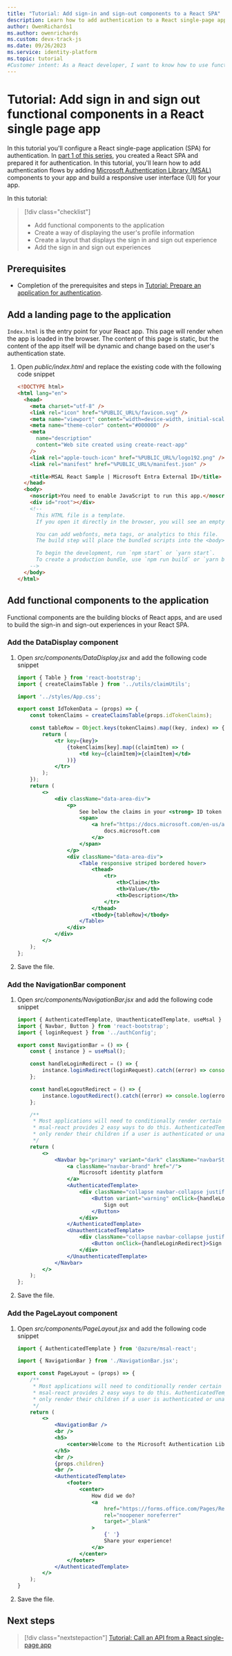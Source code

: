 ```yaml
---
title: "Tutorial: Add sign-in and sign-out components to a React SPA"
description: Learn how to add authentication to a React single-page app (SPA) using the Microsoft identity platform.
author: OwenRichards1
ms.author: owenrichards
ms.custom: devx-track-js
ms.date: 09/26/2023
ms.service: identity-platform
ms.topic: tutorial
#Customer intent: As a React developer, I want to know how to use functional components to add sign in and sign out experiences in my React application.
---
```


# Tutorial: Add sign in and sign out functional components in a React single page app

In this tutorial you'll configure a React single-page application (SPA) for authentication. In [part 1 of this series](tutorial-single-page-app-react-prepare-app.md), you created a React SPA and prepared it for authentication. In this tutorial, you'll learn how to add authentication flows by adding [Microsoft Authentication Library (MSAL)](msal-overview.md) components to your app and build a responsive user interface (UI) for your app.

In this tutorial:

> [!div class="checklist"]
> - Add functional components to the application
> - Create a way of displaying the user's profile information
> - Create a layout that displays the sign in and sign out experience
> - Add the sign in and sign out experiences

## Prerequisites

* Completion of the prerequisites and steps in [Tutorial: Prepare an application for authentication](tutorial-single-page-app-react-prepare-app.md).

## Add a landing page to the application

`Index.html` is the entry point for your React app. This page will render when the app is loaded in the browser. The content of this page is static, but the content of the app itself will be dynamic and change based on the user's authentication state.

1. Open *public/index.html* and replace the existing code with the following code snippet

    ```html
    <!DOCTYPE html>
    <html lang="en">
      <head>
        <meta charset="utf-8" />
        <link rel="icon" href="%PUBLIC_URL%/favicon.svg" />
        <meta name="viewport" content="width=device-width, initial-scale=1" />
        <meta name="theme-color" content="#000000" />
        <meta
          name="description"
          content="Web site created using create-react-app"
        />
        <link rel="apple-touch-icon" href="%PUBLIC_URL%/logo192.png" />
        <link rel="manifest" href="%PUBLIC_URL%/manifest.json" />

        <title>MSAL React Sample | Microsoft Entra External ID</title>
      </head>
      <body>
        <noscript>You need to enable JavaScript to run this app.</noscript>
        <div id="root"></div>
        <!--
          This HTML file is a template.
          If you open it directly in the browser, you will see an empty page.

          You can add webfonts, meta tags, or analytics to this file.
          The build step will place the bundled scripts into the <body> tag.

          To begin the development, run `npm start` or `yarn start`.
          To create a production bundle, use `npm run build` or `yarn build`.
        -->
      </body>
    </html>
    ```

## Add functional components to the application

Functional components are the building blocks of React apps, and are used to build the sign-in and sign-out experiences in your React SPA.

### Add the DataDisplay component

1. Open *src/components/DataDisplay.jsx* and add the following code snippet

    ```jsx
    import { Table } from 'react-bootstrap';
    import { createClaimsTable } from '../utils/claimUtils';

    import '../styles/App.css';

    export const IdTokenData = (props) => {
        const tokenClaims = createClaimsTable(props.idTokenClaims);

        const tableRow = Object.keys(tokenClaims).map((key, index) => {
            return (
                <tr key={key}>
                    {tokenClaims[key].map((claimItem) => (
                        <td key={claimItem}>{claimItem}</td>
                    ))}
                </tr>
            );
        });
        return (
            <>
                <div className="data-area-div">
                    <p>
                        See below the claims in your <strong> ID token </strong>. For more information, visit:{' '}
                        <span>
                            <a href="https://docs.microsoft.com/en-us/azure/active-directory/develop/id-tokens#claims-in-an-id-token">
                                docs.microsoft.com
                            </a>
                        </span>
                    </p>
                    <div className="data-area-div">
                        <Table responsive striped bordered hover>
                            <thead>
                                <tr>
                                    <th>Claim</th>
                                    <th>Value</th>
                                    <th>Description</th>
                                </tr>
                            </thead>
                            <tbody>{tableRow}</tbody>
                        </Table>
                    </div>
                </div>
            </>
        );
    };
    ```

1. Save the file.

### Add the NavigationBar component

1. Open *src/components/NavigationBar.jsx* and add the following code snippet

    ```jsx
    import { AuthenticatedTemplate, UnauthenticatedTemplate, useMsal } from '@azure/msal-react';
    import { Navbar, Button } from 'react-bootstrap';
    import { loginRequest } from '../authConfig';

    export const NavigationBar = () => {
        const { instance } = useMsal();

        const handleLoginRedirect = () => {
            instance.loginRedirect(loginRequest).catch((error) => console.log(error));
        };

        const handleLogoutRedirect = () => {
            instance.logoutRedirect().catch((error) => console.log(error));
        };

        /**
         * Most applications will need to conditionally render certain components based on whether a user is signed in or not.
         * msal-react provides 2 easy ways to do this. AuthenticatedTemplate and UnauthenticatedTemplate components will
         * only render their children if a user is authenticated or unauthenticated, respectively.
         */
        return (
            <>
                <Navbar bg="primary" variant="dark" className="navbarStyle">
                    <a className="navbar-brand" href="/">
                        Microsoft identity platform
                    </a>
                    <AuthenticatedTemplate>
                        <div className="collapse navbar-collapse justify-content-end">
                            <Button variant="warning" onClick={handleLogoutRedirect}>
                                Sign out
                            </Button>
                        </div>
                    </AuthenticatedTemplate>
                    <UnauthenticatedTemplate>
                        <div className="collapse navbar-collapse justify-content-end">
                            <Button onClick={handleLoginRedirect}>Sign in</Button>
                        </div>
                    </UnauthenticatedTemplate>
                </Navbar>
            </>
        );
    };
    ```

1. Save the file.

### Add the PageLayout component

1. Open *src/components/PageLayout.jsx* and add the following code snippet

    ```jsx
    import { AuthenticatedTemplate } from '@azure/msal-react';

    import { NavigationBar } from './NavigationBar.jsx';

    export const PageLayout = (props) => {
        /**
         * Most applications will need to conditionally render certain components based on whether a user is signed in or not.
         * msal-react provides 2 easy ways to do this. AuthenticatedTemplate and UnauthenticatedTemplate components will
         * only render their children if a user is authenticated or unauthenticated, respectively.
         */
        return (
            <>
                <NavigationBar />
                <br />
                <h5>
                    <center>Welcome to the Microsoft Authentication Library For React Tutorial</center>
                </h5>
                <br />
                {props.children}
                <br />
                <AuthenticatedTemplate>
                    <footer>
                        <center>
                            How did we do?
                            <a
                                href="https://forms.office.com/Pages/ResponsePage.aspx?id=v4j5cvGGr0GRqy180BHbR_ivMYEeUKlEq8CxnMPgdNZUNDlUTTk2NVNYQkZSSjdaTk5KT1o4V1VVNS4u"
                                rel="noopener noreferrer"
                                target="_blank"
                            >
                                {' '}
                                Share your experience!
                            </a>
                        </center>
                    </footer>
                </AuthenticatedTemplate>
            </>
        );
    }
    ```

1. Save the file.

## Next steps

> [!div class="nextstepaction"]
> [Tutorial: Call an API from a React single-page app](tutorial-single-page-app-react-sign-in-sign-out.md)









